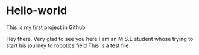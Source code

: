 # Hello-world
This is my first project in Github

Hey there. Very glad to see you here
I am an M.S.E student whose trying to start his journey to robotics field
This is a test file
